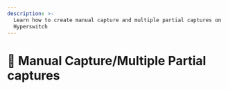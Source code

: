 ```yaml
---
description: >-
  Learn how to create manual capture and multiple partial captures on
  Hyperswitch
---
```


# 🍕 Manual Capture/Multiple Partial captures

